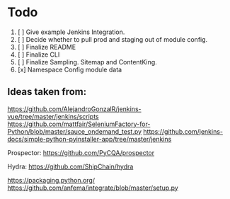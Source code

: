 # Todo


1. [ ] Give example Jenkins Integration.
2. [ ] Decide whether to pull prod and staging out of module config.
3. [ ] Finalize README
4. [ ] Finalize CLI
5. [ ] Finalize Sampling.  Sitemap and ContentKing.
6. [x] Namespace Config module data





## Ideas taken from:
https://github.com/AlejandroGonzalR/jenkins-vue/tree/master/jenkins/scripts
https://github.com/mattfair/SeleniumFactory-for-Python/blob/master/sauce_ondemand_test.py
https://github.com/jenkins-docs/simple-python-pyinstaller-app/tree/master/jenkins

Prospector:
https://github.com/PyCQA/prospector

Hydra:
https://github.com/ShipChain/hydra

https://packaging.python.org/
https://github.com/anfema/integrate/blob/master/setup.py

